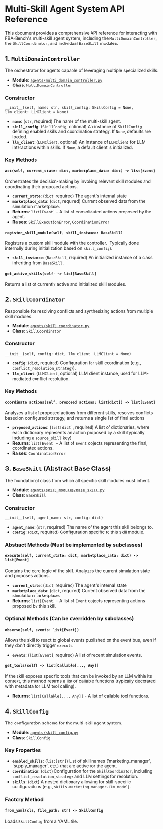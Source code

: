 # Multi-Skill Agent System API Reference

This document provides a comprehensive API reference for interacting with FBA-Bench's multi-skill agent system, including the `MultiDomainController`, the `SkillCoordinator`, and individual `BaseSkill` modules.

## 1. `MultiDomainController`

The orchestrator for agents capable of leveraging multiple specialized skills.

-   **Module**: [`agents/multi_domain_controller.py`](agents/multi_domain_controller.py)
-   **Class**: `MultiDomainController`

### Constructor

`__init__(self, name: str, skill_config: SkillConfig = None, llm_client: LLMClient = None)`

-   **`name`**: (`str`, required) The name of the multi-skill agent.
-   **`skill_config`**: (`SkillConfig`, optional) An instance of `SkillConfig` defining enabled skills and coordination strategy. If `None`, defaults are loaded.
-   **`llm_client`**: (`LLMClient`, optional) An instance of `LLMClient` for LLM interactions within skills. If `None`, a default client is initialized.

### Key Methods

#### `act(self, current_state: dict, marketplace_data: dict) -> list[Event]`
Orchestrates the decision-making by invoking relevant skill modules and coordinating their proposed actions.

-   **`current_state`**: (`dict`, required) The agent's internal state.
-   **`marketplace_data`**: (`dict`, required) Current observed data from the simulation marketplace.
-   **Returns**: `list[Event]` - A list of consolidated actions proposed by the agent.
-   **Raises**: `SkillExecutionError`, `CoordinationError`

#### `register_skill_module(self, skill_instance: BaseSkill)`
Registers a custom skill module with the controller. (Typically done internally during initialization based on `skill_config`).

-   **`skill_instance`**: (`BaseSkill`, required) An initialized instance of a class inheriting from `BaseSkill`.

#### `get_active_skills(self) -> list[BaseSkill]`
Returns a list of currently active and initialized skill modules.

## 2. `SkillCoordinator`

Responsible for resolving conflicts and synthesizing actions from multiple skill modules.

-   **Module**: [`agents/skill_coordinator.py`](agents/skill_coordinator.py)
-   **Class**: `SkillCoordinator`

### Constructor

`__init__(self, config: dict, llm_client: LLMClient = None)`

-   **`config`**: (`dict`, required) Configuration for skill coordination (e.g., `conflict_resolution_strategy`).
-   **`llm_client`**: (`LLMClient`, optional) LLM client instance, used for LLM-mediated conflict resolution.

### Key Methods

#### `coordinate_actions(self, proposed_actions: list[dict]) -> list[Event]`
Analyzes a list of proposed actions from different skills, resolves conflicts based on configured strategy, and returns a single list of final actions.

-   **`proposed_actions`**: (`list[dict]`, required) A list of dictionaries, where each dictionary represents an action proposed by a skill (typically including a `source_skill` key).
-   **Returns**: `list[Event]` - A list of `Event` objects representing the final, coordinated actions.
-   **Raises**: `CoordinationError`

## 3. `BaseSkill` (Abstract Base Class)

The foundational class from which all specific skill modules must inherit.

-   **Module**: [`agents/skill_modules/base_skill.py`](agents/skill_modules/base_skill.py)
-   **Class**: `BaseSkill`

### Constructor

`__init__(self, agent_name: str, config: dict)`

-   **`agent_name`**: (`str`, required) The name of the agent this skill belongs to.
-   **`config`**: (`dict`, required) Configuration specific to this skill module.

### Abstract Methods (Must be implemented by subclasses)

#### `execute(self, current_state: dict, marketplace_data: dict) -> list[Event]`
Contains the core logic of the skill. Analyzes the current simulation state and proposes actions.

-   **`current_state`**: (`dict`, required) The agent's internal state.
-   **`marketplace_data`**: (`dict`, required) Current observed data from the simulation marketplace.
-   **Returns**: `list[Event]` - A list of `Event` objects representing actions proposed by this skill.

### Optional Methods (Can be overridden by subclasses)

#### `observe(self, events: list[Event])`
Allows the skill to react to global events published on the event bus, even if they don't directly trigger `execute`.

-   **`events`**: (`list[Event]`, required) A list of recent simulation events.

#### `get_tools(self) -> list[Callable[..., Any]]`
If the skill exposes specific tools that can be invoked by an LLM within its context, this method returns a list of callable functions (typically decorated with metadata for LLM tool calling).

-   **Returns**: `list[Callable[..., Any]]` - A list of callable tool functions.

## 4. `SkillConfig`

The configuration schema for the multi-skill agent system.

-   **Module**: [`agents/skill_config.py`](agents/skill_config.py)
-   **Class**: `SkillConfig`

### Key Properties

-   **`enabled_skills`**: (`list[str]`) List of skill names ('marketing_manager', 'supply_manager', etc.) that are active for the agent.
-   **`coordination`**: (`dict`) Configuration for the `SkillCoordinator`, including `conflict_resolution_strategy` and LLM settings for resolution.
-   **`skills`**: (`dict`) A nested dictionary allowing for skill-specific configurations (e.g., `skills.marketing_manager.llm_model`).

### Factory Method

#### `from_yaml(cls, file_path: str) -> SkillConfig`
Loads `SkillConfig` from a YAML file.